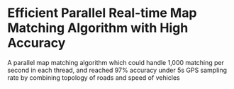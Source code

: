 # Efficient Parallel Real-time Map Matching Algorithm with High Accuracy
A parallel map matching algorithm which could handle 1,000 matching per second in each thread, and reached 97% accuracy under 5s GPS sampling rate by combining topology of roads and speed of vehicles
